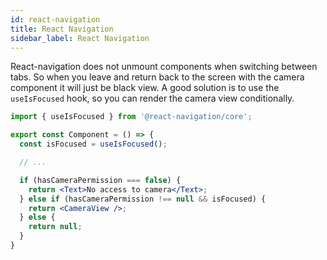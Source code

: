 ```yaml
---
id: react-navigation
title: React Navigation
sidebar_label: React Navigation
---
```


React-navigation does not unmount components when switching between tabs. So when you leave and return back to the screen with the camera component it will just be black view. A good solution is to use the `useIsFocused` hook, so you can render the camera view conditionally.

```jsx
import { useIsFocused } from '@react-navigation/core';

export const Component = () => {
  const isFocused = useIsFocused();

  // ...

  if (hasCameraPermission === false) {
    return <Text>No access to camera</Text>;
  } else if (hasCameraPermission !== null && isFocused) {
    return <CameraView />;
  } else {
    return null;
  }
}
```
